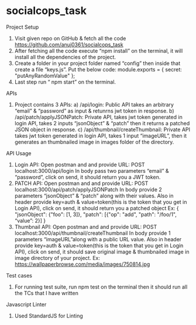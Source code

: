 # socialcops_task

Project Setup

1)	Visit given repo on GitHub & fetch all the code https://github.com/anuj0361/socialcops_task
2)	After fetching all the code execute “npm install” on the terminal, it will install all the dependencies of the project.
3)	Create a folder in your project folder named “config” then inside that create a file “keys.js”. Put the below code:
module.exports = {
  secret: "putAnyRandomValue"
};
4)	Last step run “ npm start” on the terminal.


APIs

1)	Project contains 3 APIs:
a)	/api/login: Public API takes an arbitrary “email” & “password” as input & retunrns jwt token in response.
b)	/api/patch/applyJSONPatch: Private API, takes jwt token generated in login API, takes 2 inputs “jsonObject” &  “patch” then it returns a patched JSON object in response.
c)	 /api/thumbnail/createThumbnail: Private API takes jwt token generated in login API, takes 1 input “imageURL”, then it generates an thumbnailed image in images folder of the directory.


API Usage

1)	Login API: Open postman and and provide URL: POST localhost:3000/api/login
In body pass two parameters “email” & “password”, click on send, it should return you a JWT token.
2)	PATCH API: Open postman and and provide URL: POST localhost:3000/api/patch/applyJSONPatch
In body provide 2 parameters “jsonObject” & “patch” along with their values. Also in header provide key=auth & value=token(this is the token that you get in Login API), click on send, it should return you a patched object
Ex: 
{
    "jsonObject": {"foo": [1, 3]},
    "patch": [{"op": "add", "path": "/foo/1", “value”: 2}]
}
3)	Thumbnail API: Open postman and and provide URL: POST localhost:3000/api/thumbnail/createThumbnail
In body provide 1 parameters “imageURL”along with a public URL value. Also in header provide key=auth & value=token(this is the token that you get in Login API), click on send, it should save original image & thumbnailed image in image directory of your project.
Ex: https://wallpaperbrowse.com/media/images/750814.jpg


Test cases

1)	For running test suite, run npm test on the terminal then it should run all the TCs that I have written

Javascript Linter

1) Used StandardJS for Linting

